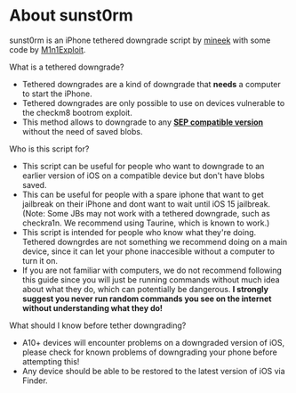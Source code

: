 # About sunst0rm

sunst0rm is an iPhone tethered downgrade script by [mineek](https://github.com/mineek) with some code by [M1n1Exploit](https://github.com/Mini-Exploit).

What is a tethered downgrade?
  - Tethered downgrades are a kind of downgrade that **needs** a computer to start the iPhone.
  - Tethered downgrades are only possible to use on devices vulnerable to the checkm8 bootrom exploit. 
  - This method allows to downgrade to any [**SEP compatible version**](https://docs.google.com/spreadsheets/u/0/d/1Mb1UNm6g3yvdQD67M413GYSaJ4uoNhLgpkc7YKi3LBs/htmlview) without the need of saved blobs.

Who is this script for?
  - This script can be useful for people who want to downgrade to an earlier version of iOS on a compatible device but don't have blobs saved.
  - This can be useful for people with a spare iphone that want to get jailbreak on their iPhone and dont want to wait until iOS 15 jailbreak. (Note: Some JBs may not work with a tethered downgrade, such as checkra1n. We recommend using Taurine, which is known to work.)
  - This script is intended for people who know what they're doing. Tethered downgrdes are not something we recommend doing on a main device, since it can let your phone inaccesible without a computer to turn it on. 
  - If you are not familiar with computers, we do not recommend following this guide since you will just be running commands without much idea about what they do, which can potentially be dangerous. **I strongly suggest you never run random commands you see on the internet without understanding what they do!**

What should I know before tether downgrading?
  - A10+ devices will encounter problems on a downgraded version of iOS, please check for known problems of downgrading your phone before attempting this!
  - Any device should be able to be restored to the latest version of iOS via Finder.
